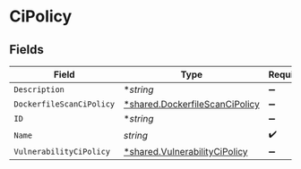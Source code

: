 # CiPolicy


## Fields

| Field                                                                                  | Type                                                                                   | Required                                                                               | Description                                                                            |
| -------------------------------------------------------------------------------------- | -------------------------------------------------------------------------------------- | -------------------------------------------------------------------------------------- | -------------------------------------------------------------------------------------- |
| `Description`                                                                          | **string*                                                                              | :heavy_minus_sign:                                                                     | N/A                                                                                    |
| `DockerfileScanCiPolicy`                                                               | [*shared.DockerfileScanCiPolicy](../../../pkg/models/shared/dockerfilescancipolicy.md) | :heavy_minus_sign:                                                                     | N/A                                                                                    |
| `ID`                                                                                   | **string*                                                                              | :heavy_minus_sign:                                                                     | N/A                                                                                    |
| `Name`                                                                                 | *string*                                                                               | :heavy_check_mark:                                                                     | N/A                                                                                    |
| `VulnerabilityCiPolicy`                                                                | [*shared.VulnerabilityCiPolicy](../../../pkg/models/shared/vulnerabilitycipolicy.md)   | :heavy_minus_sign:                                                                     | N/A                                                                                    |